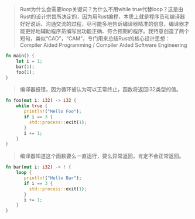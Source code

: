 
> Rust为什么会需要loop关键词？为什么不用while true代替loop？这是由Rust的设计宗旨所决定的，因为用Rust编程，本质上就是程序员和编译器好好说话、沟通交流的过程，尽可能多地告诉编译器精准的信息，编译器才能更好地辅助程序员编写出功能正确、符合预期的程序。我特意创造了两个短句，类似“CAD”，“CAM”，专门用来总结Rust的核心设计思想：Compiler Aided Programming / Compiler Aided Software Engineering

```rust
fn main() {
    let i = 1;
    bar(1);
    foo(1);
}
```

> 编译器报错，因为循环被认为可以正常终止，函数将返回i32类型的值。

```rust
fn foo(mut i: i32) -> i32 {
    while true {
       println!("Hello Foo");  
       if i == 3 {  
         std::process::exit(1);  
       }
       i += 1;
    }
}
```

> 编译器知道这个函数要么一直运行，要么异常返回，肯定不会正常返回。

```rust
fn bar(mut i: i32) -> ! {
    loop {
       println!("Hello Bar");  
       if i == 3 {
         std::process::exit(1);  
       }
       i += 1;
    }
}
```

